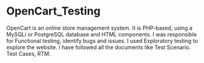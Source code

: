 # OpenCart_Testing
OpenCart is an online store management system. It is PHP-based, using a MySQLi or PostgreSQL database and HTML components.
I was responsible for Functional testing, identify bugs and issues. I used Exploratory testing to explore the website.
I have followed all the documents like Test Scenario. Test Cases, RTM.
